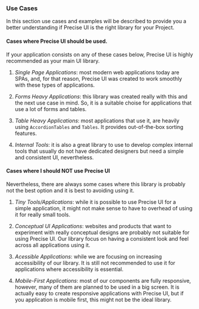 ### Use Cases
In this section use cases and examples will be described to provide you a better understanding if Precise UI is the right library for your Project.

#### Cases where Precise UI should be used.

If your application consists on any of these cases below, Precise UI is highly recommended as your main UI library.

1. *Single Page Applications*: most modern web applications today are SPAs, and, for that reason, Precise UI was created to work smoothly with these types of applications.
   
2. *Forms Heavy Applications*: this library was created really with this and the next use case in mind. So, it is a suitable choise for applications that use a lot of forms and tables.
   
3. *Table Heavy Applications*: most applications that use it, are heavily using `AccordionTables` and `Tables`. It provides out-of-the-box sorting features.
   
4. *Internal Tools*: it is also a great library to use to develop complex internal tools that usually do not have dedicated designers but need a simple and consistent UI, nevertheless.

#### Cases where I should NOT use Precise UI

Nevertheless, there are always some cases where this library is probably not the best option and it is best to avoiding using it.

1. *Tiny Tools/Applications*: while it is possible to use Precise UI for a simple application, it might not make sense to have to overhead of using it for really small tools. 
   
2. *Conceptual UI Applications*: websites and products that want to experiment with really conceptual designs are probably not suitable for using Precise UI. Our library focus on having a consistent look and feel across all applications using it. 
   
3. *Acessible Applications*: while we are focusing on increasing accessibility of our library. It is still not recommended to use it for applications where accessibility is essential.
   
4. *Mobile-First Applications*: most of our components are fully responsive, however, many of them are planned to be used in a big screen. It is actually easy to create responsive applications with Precise UI, but if you application is mobile first, this might not be the ideal library.

